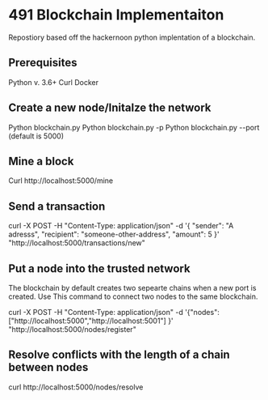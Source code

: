 # 491 Blockchain Implementaiton 
Repostiory based off the hackernoon python implentation of a blockchain.


## Prerequisites
Python v. 3.6+ 
Curl 
Docker 


## Create a new node/Initalze the network 

 Python blockchain.py 
 Python blockchain.py -p
 Python blockchain.py --port (default is 5000)

## Mine a block

 Curl http://localhost:5000/mine


## Send a transaction 

 curl -X POST -H "Content-Type: application/json" -d '{
 "sender": "A adresss",
 "recipient": "someone-other-address",
 "amount": 5
 }' "http://localhost:5000/transactions/new"


## Put a node into the trusted network 

The blockchain by default creates two sepearte chains when a new port is created.
Use This command to connect two nodes to the same blockchain. 


  curl -X POST -H "Content-Type: application/json" -d '{"nodes": ["http://localhost:5000","http://localhost:5001"]
  }' "http://localhost:5000/nodes/register"
  

## Resolve conflicts with the length of a chain between nodes
 curl http://localhost:5000/nodes/resolve

